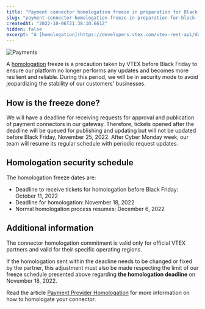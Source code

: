 ```yaml
---
title: "Payment connector homologation freeze in preparation for Black Friday"
slug: "payment-connector-homologation-freeze-in-preparation-for-black-friday"
createdAt: "2022-10-06T21:38:10.661Z"
hidden: false
excerpt: "A [homologation](https://developers.vtex.com/vtex-rest-api/docs/payments-integration-payment-provider-homologation) freeze is a precaution taken by VTEX before Black Friday to ensure our platform no longer performs any updates and becomes more resilient and reliable. During this period, we will be in security mode to avoid jeopardizing the stability of our customers' businesses."
---
```


![Payments](https://img.shields.io/badge/-Payments-blueviolet)

A [homologation](https://developers.vtex.com/vtex-rest-api/docs/payments-integration-payment-provider-homologation) freeze is a precaution taken by VTEX before Black Friday to ensure our platform no longer performs any updates and becomes more resilient and reliable. During this period, we will be in security mode to avoid jeopardizing the stability of our customers' businesses.

## How is the freeze done?

We will have a deadline for receiving requests for approval and publication of payment connectors in our gateway. Therefore, tickets opened after the deadline will be queued for publishing and updating but will not be updated before Black Friday, November 25, 2022. After Cyber Monday week, our team will resume its regular schedule with periodic request updates.

## Homologation security schedule

The homologation freeze dates are:

- Deadline to receive tickets for homologation before Black Friday: October 11, 2022
- Deadline for homologation: November 18, 2022
- Normal homologation process resumes: December 6, 2022

## Additional information

The connector homologation commitment is valid only for official VTEX partners and valid for their specific operating regions.

If the homologation sent within the deadline needs to be changed or fixed by the partner, this adjustment must also be made respecting the limit of our freeze schedule presented above regarding **the homologation deadline** on November 18, 2022.

Read the article [Payment Provider Homologation](https://developers.vtex.com/vtex-rest-api/docs/payments-integration-payment-provider-homologation) for more information on how to homologate your connector.
